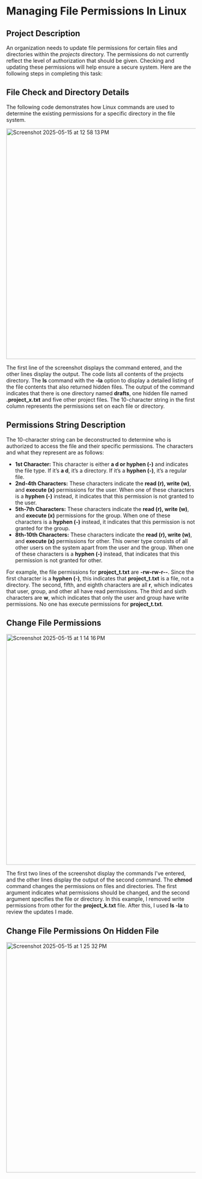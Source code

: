 # Managing File Permissions In Linux

## Project Description  
An organization needs to update file permissions for certain files and directories within the *projects* directory. The permissions do not currently reflect the level of
authorization that should be given. Checking and updating these permissions will help ensure a secure system. Here are the following steps in completing this task:

## File Check and Directory Details
The following code demonstrates how Linux commands are used to determine the existing permissions for a specific directory in the file system.

<img width="612" alt="Screenshot 2025-05-15 at 12 58 13 PM" src="https://github.com/user-attachments/assets/dee5c614-239c-49f7-b240-b1ae0ccab411" />

The first line of the screenshot displays the command entered, and the other lines display the output. The code lists all contents of the projects directory. The **ls** command with the **-la** option to display a detailed listing of the file contents that also returned hidden files. The output of the command indicates that there is one directory named **drafts**, one hidden file named **.project_x.txt** and five other project files. The 10-character string in the first column represents the permissions set on each file or directory.

## Permissions String Description
The 10-character string can be deconstructed to determine who is authorized to access the file and their specific permissions. The characters and what they represent are as follows:

- **1st Character:** This character is either **a d or hyphen (-)** and indicates the file type. If it’s **a d**, it’s a directory. If it’s a **hyphen (-)**, it’s a regular
file.
- **2nd-4th Characters:** These characters indicate the **read (r), write (w)**, and **execute (x)** permissions for the user. When one of these characters is a **hyphen (-)** instead, it indicates that this permission is not granted to the user.
- **5th-7th Characters:** These characters indicate the **read (r), write (w)**, and **execute (x)** permissions for the group. When one of these characters is a **hyphen (-)** instead, it indicates that this permission is not granted for the group.
- **8th-10th Characters:** These characters indicate the **read (r), write (w)**, and **execute (x)** permissions for other. This owner type consists of all other users on the system apart from the user and the group. When one of these characters is a **hyphen (-)** instead, that indicates that this permission is not granted for other.

For example, the file permissions for **project_t.txt** are **-rw-rw-r--**. Since the first character is a **hyphen (-)**, this indicates that **project_t.txt** is a file, not a directory. The second, fifth, and eighth characters are all **r**, which indicates that user, group, and other all have read permissions. The third and sixth characters are **w**, which indicates that only the user and group have write permissions. No one has execute permissions for **project_t.txt**.

## Change File Permissions
<img width="612" alt="Screenshot 2025-05-15 at 1 14 16 PM" src="https://github.com/user-attachments/assets/c975c914-b593-499b-b5ce-f17b222e8440" />

The first two lines of the screenshot display the commands I've entered, and the other lines display the output of the second command. The **chmod** command changes the permissions on files and directories. The first argument indicates what permissions should be changed, and the second argument specifies the file or directory. In this example, I removed write permissions from other for the **project_k.txt** file. After this, I used **ls -la** to review the updates I made.


## Change File Permissions On Hidden File
<img width="611" alt="Screenshot 2025-05-15 at 1 25 32 PM" src="https://github.com/user-attachments/assets/3a493a7d-9228-4e33-a3c9-c54cfb53217b" />



